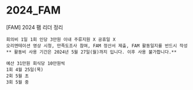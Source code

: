 # 2024_FAM
[FAM] 2024 팸 리더 정리
```
회의비 1일 1회 인당 3만원 이내 주류지원 X 공휴일 X
오리엔테이션 영상 시청, 만족도조사 참여, FAM 정산서 제출, FAM 활동일지를 반드시 작성
** 활동비 사용 기간은 2024년 5월 27일(월)까지 입니다. 이후 사용 불가합니다.**

예산 31만원 회식당 10만원씩
1회 4월 25일(목)
2회 5월 초
3회 5월 중 
```
